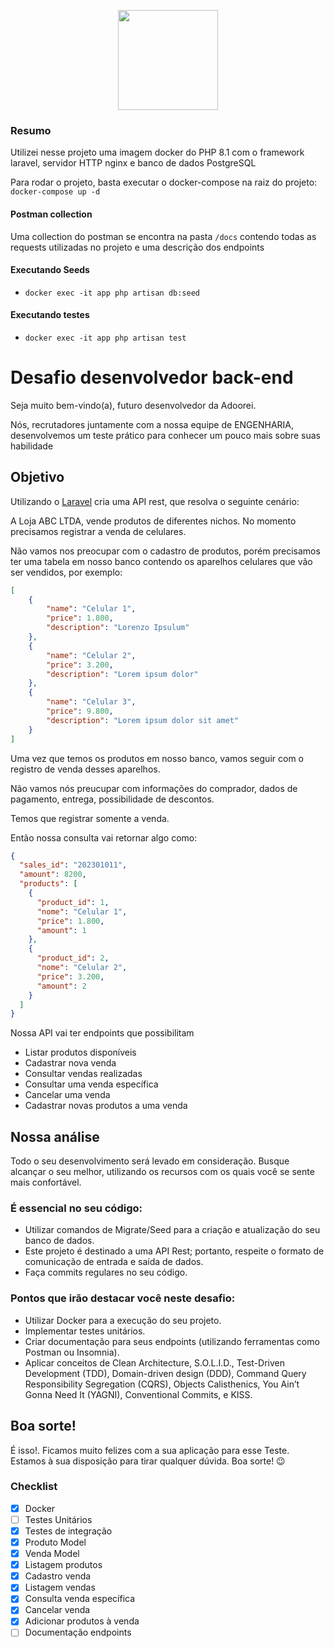 
<p align="center">
<a href="hhttps://www.adoorei.com.br/" target="_blank">
<img src="https://adoorei.s3.us-east-2.amazonaws.com/images/loje_teste_logoadoorei_1662476663.png" width="160"></a>
</p>

### Resumo
Utilizei nesse projeto uma imagem docker do PHP 8.1 com o framework laravel, servidor HTTP nginx e banco de dados PostgreSQL

Para rodar o projeto, basta executar o docker-compose na raiz do projeto:
```docker-compose up -d```

#### Postman collection
Uma collection do postman se encontra na pasta ```/docs``` contendo todas as requests utilizadas no projeto e uma descrição dos endpoints

#### Executando Seeds
- ```docker exec -it app php artisan db:seed```

#### Executando testes
- ```docker exec -it app php artisan test```


# Desafio desenvolvedor back-end

Seja muito bem-vindo(a), futuro desenvolvedor da Adoorei.

Nós, recrutadores juntamente com a nossa equipe de ENGENHARIA, desenvolvemos um teste prático para conhecer um pouco mais sobre suas habilidade 



## Objetivo
Utilizando o  <a href=“https://laravel.com/docs/10.x“>Laravel</a> cria uma API rest, que resolva o seguinte cenário:


A Loja ABC LTDA, vende produtos de diferentes nichos. No momento precisamos registrar a venda de celulares.

Não vamos nos preocupar com o cadastro de produtos, porém precisamos ter uma tabela em nosso banco contendo os aparelhos celulares que vão ser vendidos, por exemplo:

```json
[
    {
        "name": "Celular 1",
        "price": 1.800,
        "description": "Lorenzo Ipsulum"
    },
    {
        "name": "Celular 2",
        "price": 3.200,
        "description": "Lorem ipsum dolor"
    },
    {
        "name": "Celular 3",
        "price": 9.800,
        "description": "Lorem ipsum dolor sit amet"
    }
]
```

Uma vez que temos os produtos em nosso banco, vamos seguir com o registro de venda desses aparelhos.

Não vamos nós preucupar com informações do comprador, dados de pagamento, entrega, possibilidade de descontos.

Temos que registrar somente a venda. 

Então nossa consulta vai retornar algo como:
```json
{
  "sales_id": "202301011",
  "amount": 8200,
  "products": [
    {
      "product_id": 1,
      "nome": "Celular 1",
      "price": 1.800,
      "amount": 1
    },
    {
      "product_id": 2,
      "nome": "Celular 2",
      "price": 3.200,
      "amount": 2
    }
  ]
}
```

Nossa API vai ter endpoints que possibilitam

* Listar produtos disponíveis
* Cadastrar nova venda
* Consultar vendas realizadas
* Consultar uma venda específica
* Cancelar uma venda
* Cadastrar novas produtos a uma venda




## Nossa análise

Todo o seu desenvolvimento será levado em consideração. Busque alcançar o seu melhor, utilizando os recursos com os quais você se sente mais confortável.

### É essencial no seu código:
* Utilizar comandos de Migrate/Seed para a criação e atualização do seu banco de dados.
* Este projeto é destinado a uma API Rest; portanto, respeite o formato de comunicação de entrada e saída de dados.
* Faça commits regulares no seu código.

### Pontos que irão destacar você neste desafio:
* Utilizar Docker para a execução do seu projeto.
* Implementar testes unitários.
* Criar documentação para seus endpoints (utilizando ferramentas como Postman ou Insomnia).
* Aplicar conceitos de Clean Architecture, S.O.L.I.D., Test-Driven Development (TDD), Domain-driven design (DDD), Command Query Responsibility Segregation (CQRS), Objects Calisthenics, You Ain’t Gonna Need It (YAGNI), Conventional Commits, e KISS.

## Boa sorte!

É isso!. Ficamos muito felizes com a sua aplicação para esse Teste. Estamos à sua disposição para tirar qualquer dúvida. Boa sorte! 😉




### Checklist
- [X] Docker
- [ ] Testes Unitários
- [X] Testes de integração
- [X] Produto Model
- [X] Venda Model
- [X] Listagem produtos
- [X] Cadastro venda
- [X] Listagem vendas
- [X] Consulta venda específica
- [X] Cancelar venda
- [X] Adicionar produtos à venda
- [ ] Documentação endpoints